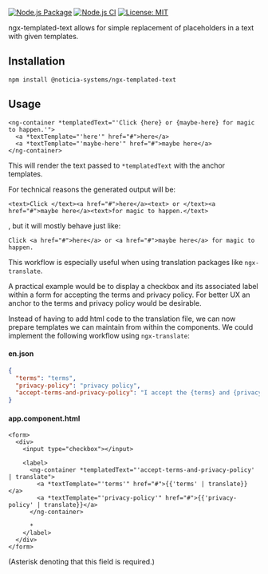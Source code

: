 [![Node.js Package](https://github.com/Noticia-Systems/ngx-templated-text/actions/workflows/npm-publish.yml/badge.svg)](https://github.com/Noticia-Systems/ngx-templated-text/actions/workflows/npm-publish.yml) [![Node.js CI](https://github.com/Noticia-Systems/ngx-templated-text/actions/workflows/node.js.yml/badge.svg?branch=master)](https://github.com/Noticia-Systems/ngx-templated-text/actions/workflows/node.js.yml) [![License: MIT](https://img.shields.io/badge/License-MIT-green.svg)](https://opensource.org/licenses/MIT)

ngx-templated-text allows for simple replacement of placeholders in a text with given templates.

## Installation

``npm install @noticia-systems/ngx-templated-text``

## Usage

```angular2html
<ng-container *templatedText="'Click {here} or {maybe-here} for magic to happen.'">
  <a *textTemplate="'here'" href="#">here</a>
  <a *textTemplate="'maybe-here'" href="#">maybe here</a>
</ng-container>
```
This will render the text passed to `*templatedText` with the anchor templates.

For technical reasons the generated output will be: 
```angular2html
<text>Click </text><a href="#">here</a><text> or </text><a href="#">maybe here</a><text>for magic to happen.</text>
```
, but it will mostly behave just like:

```angular2html
Click <a href="#">here</a> or <a href="#">maybe here</a> for magic to happen.
```

This workflow is especially useful when using translation packages like `ngx-translate`.

A practical example would be to display a checkbox and its associated label within a form for accepting the terms and privacy policy. For better UX an anchor to the terms and privacy policy would be desirable.  

Instead of having to add html code to the translation file, we can now prepare templates we can maintain from within the components. We could implement the following workflow using `ngx-translate`:

#### en.json
```json
{
  "terms": "terms",
  "privacy-policy": "privacy policy",
  "accept-terms-and-privacy-policy": "I accept the {terms} and {privacy-policy}." 
}
```

#### app.component.html
```angular2html
<form>
  <div>
    <input type="checkbox"></input>
    
    <label>
      <ng-container *templatedText="'accept-terms-and-privacy-policy' | translate">
        <a *textTemplate="'terms'" href="#">{{'terms' | translate}}</a>
        <a *textTemplate="'privacy-policy'" href="#">{{'privacy-policy' | translate}}</a>
      </ng-container>
      
      *
    </label>
  </div>
</form>
```
(Asterisk denoting that this field is required.)
